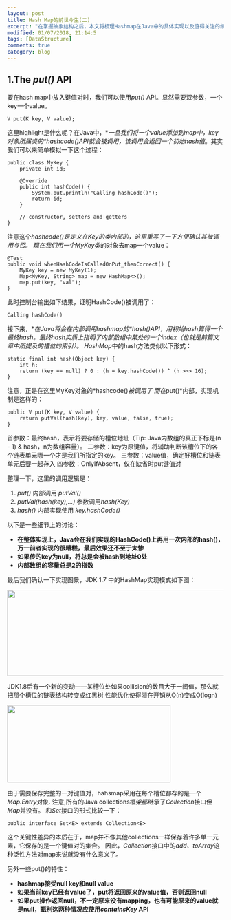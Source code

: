 ```yaml
---
layout: post
title: Hash Map的前世今生(二)
excerpt: "在掌握抽象结构之后，本文将梳理Hashmap在Java中的具体实现以及值得关注的细节。"
modified: 01/07/2018, 21:14:5
tags: [DataStructure]
comments: true
category: blog
---
```

## 1.The *put()* API
要在hash map中放入键值对时，我们可以使用*put()* API。显然需要双参数，一个key一个value。
```
V put(K key, V value);
```
这里highlight是什么呢？在Java中，**一旦我们将一个value添加到map中，key对象所属类的*hashcode()*API就会被调用，该调用会返回一个初始hash值**。其实我们可以来简单模拟一下这个过程：
```
public class MyKey {
    private int id;
    
    @Override
    public int hashCode() {
        System.out.println("Calling hashCode()");
        return id;
    }
     
    // constructor, setters and getters 
}
```
注意这个*hashcode()*是定义在Key的类内部的，这里重写了一下方便确认其被调用与否。
现在我们用一个*MyKey*类的对象去map一个value：
```
@Test
public void whenHashCodeIsCalledOnPut_thenCorrect() {
    MyKey key = new MyKey(1);
    Map<MyKey, String> map = new HashMap<>();
    map.put(key, "val");
}
```
此时控制台输出如下结果，证明HashCode()被调用了：
```**
Calling hashCode()
```
接下来，**在Java将会在内部调用hashmap的*hash()*API，用初始hash算得一个最终hash。最终hash实质上指明了内部数组中某处的一个index（也就是前篇文章中所提及的槽位的索引）。**
*HashMap*中的hash方法类似以下形式：
```
static final int hash(Object key) {
    int h;
    return (key == null) ? 0 : (h = key.hashCode()) ^ (h >>> 16);
}
```
注意，正是在这里MyKey对象的*hashcode()*被调用了
而在*put()*内部，实现机制是这样的：
```
public V put(K key, V value) {
    return putVal(hash(key), key, value, false, true);
}
```	
首参数：最终hash，表示将要存储的槽位地址（Tip: Java内数组的真正下标是(n - 1) & hash，n为数组容量）。
二参数：key为原键值，将辅助判断该槽位下的各个链表单元哪一个才是我们所指定的key。
三参数：value值，确定好槽位和链表单元后要一起存入
四参数：OnlyIfAbsent，仅在缺省时put键值对

整理一下，这里的调用逻辑是：
1. *put()* 内部调用 *putVal()*
2. *putVal(hash(key),...)* 参数调用*hash(Key)*
3. *hash()* 内部实现使用 *key.hashCode()*

以下是一些细节上的讨论：

- **在整体实现上，Java会在我们实现的HashCode()上再用一次内部的hash()，万一前者实现的很糟糕，最后效果还不至于太惨**
- **如果传的key为null，将总是会被hash到地址0处**
- **内部数组的容量总是2的指数**

最后我们确认一下实现图景，JDK 1.7 中的HashMap实现模式如下图：

<img src="https://MidSummerseveee.github.io/images/hashmap2.1.jpg" width="615" height="200" />

JDK1.8后有一个新的变动——某槽位处如果collision的数目大于一阀值，那么就把那个槽位的链表结构转变成红黑树
性能优化使得潜在开销从O(n)变成O(logn)

<img src="https://MidSummerseveee.github.io/images/hashmap2.2.png" width="380" height="180" />

由于需要保存完整的一对键值对，hahsmap采用在每个槽位都存的是一个*Map.Entry*对象.
注意,所有的Java collections框架都继承了*Collection*接口但*Map*并没有。
和*Set*接口的形式比较一下：
```
public interface Set<E> extends Collection<E>
```
这个关键性差异的本质在于，map并不像其他collections一样保存着许多单一元素，它保存的是一个键值对的集合。
因此，*Collection*接口中的*add、toArray*这种泛性方法对map来说就没有什么意义了。

另外一些put()的特性：
- **hashmap接受null key和null value**
- **如果当前key已经有value了，put将返回原来的value值，否则返回null**
- **如果put操作返回null，不一定原来没有mapping，也有可能原来的value就是null，甄别这两种情况应使用*containsKey* API**
